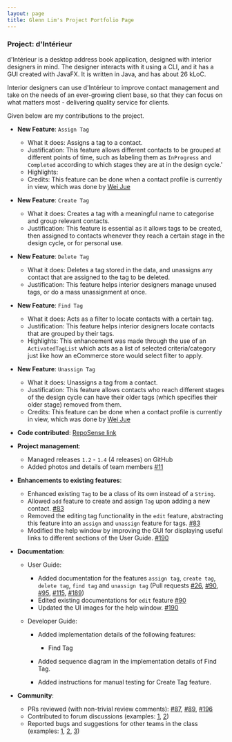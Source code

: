 ```yaml
---
layout: page
title: Glenn Lim's Project Portfolio Page
---
```


### Project: d'Intérieur

d'Intérieur is a desktop address book application, designed with interior designers in mind. The designer interacts with it using a CLI, and it has a GUI created with JavaFX. It is written in Java, and has about 26 kLoC.

Interior designers can use d'Intérieur to improve contact management and take on the needs of an ever-growing client base, so that they can focus on what matters most - delivering quality service for clients.

Given below are my contributions to the project.

* **New Feature**: `Assign Tag`
  * What it does: Assigns a tag to a contact.
  * Justification: This feature allows different contacts to be grouped at different points of time, such as labeling them as `InProgress` and `Completed` according to which stages they are at in the design cycle.'
  * Highlights:
  * Credits: This feature can be done when a contact profile is currently in view, which was done by [Wei Jue](weijuey.md)

* **New Feature**: `Create Tag`
  * What it does: Creates a tag with a meaningful name to categorise and group relevant contacts.
  * Justification: This feature is essential as it allows tags to be created, then assigned to contacts whenever they reach a certain stage in the design cycle, or for personal use.

* **New Feature**: `Delete Tag`
  * What it does: Deletes a tag stored in the data, and unassigns any contact that are assigned to the tag to be deleted.
  * Justification: This feature helps interior designers manage unused tags, or do a mass unassignment at once.
<div style="page-break-after: always;"></div>

* **New Feature**: `Find Tag`
  * What it does: Acts as a filter to locate contacts with a certain tag. 
  * Justification: This feature helps interior designers locate contacts that are grouped by their tags.
  * Highlights: This enhancement was made through the use of an `ActivatedTagList` which acts as a list of selected criteria/category just like how an eCommerce store would select filter to apply.

* **New Feature**: `Unassign Tag`
  * What it does: Unassigns a tag from a contact.
  * Justification: This feature allows contacts who reach different stages of the design cycle can have their older tags (which specifies their older stage) removed from them. 
  * Credits: This feature can be done when a contact profile is currently in view, which was done by [Wei Jue](weijuey.md)

* **Code contributed**: [RepoSense link](https://nus-cs2103-ay2122s2.github.io/tp-dashboard/?search=glennljw&breakdown=true)

* **Project management**:
  * Managed releases `1.2` - `1.4` (4 releases) on GitHub
  * Added photos and details of team members [\#11](https://github.com/AY2122S2-CS2103T-T12-2/tp/pull/11)

* **Enhancements to existing features**:
  * Enhanced existing `Tag` to be a class of its own instead of a `String`.
  * Allowed `add` feature to create and assign `Tag` upon adding a new contact. [\#83](https://github.com/AY2122S2-CS2103T-T12-2/tp/pull/83)
  * Removed the editing tag functionality in the `edit` feature, abstracting this feature into an `assign` and `unassign` feature for tags. [\#83](https://github.com/AY2122S2-CS2103T-T12-2/tp/pull/83)
  * Modified the help window by improving the GUI for displaying useful links to different sections of the User Guide. [\#190](https://github.com/AY2122S2-CS2103T-T12-2/tp/pull/190)

* **Documentation**:
  * User Guide:
    * Added documentation for the features `assign tag`, `create tag`, `delete tag`, `find tag` and `unassign tag` (Pull requests [\#26](https://github.com/AY2122S2-CS2103T-T12-2/tp/pull/26), [\#90](https://github.com/AY2122S2-CS2103T-T12-2/tp/pull/90), [\#95](https://github.com/AY2122S2-CS2103T-T12-2/tp/pull/95), [\#115](https://github.com/AY2122S2-CS2103T-T12-2/tp/pull/115), [\#189](https://github.com/AY2122S2-CS2103T-T12-2/tp/pull/189))
    * Edited existing documentations for `edit` feature [\#90](https://github.com/AY2122S2-CS2103T-T12-2/tp/pull/90)
    * Updated the UI images for the help window. [\#190](https://github.com/AY2122S2-CS2103T-T12-2/tp/pull/190)
    
  * Developer Guide:
    * Added implementation details of the following features:
      * Find Tag
      
    * Added sequence diagram in the implementation details of Find Tag.
    * Added instructions for manual testing for Create Tag feature.

* **Community**:
  * PRs reviewed (with non-trivial review comments): [\#87](https://github.com/AY2122S2-CS2103T-T12-2/tp/pull/87), [\#89](https://github.com/AY2122S2-CS2103T-T12-2/tp/pull/89), [\#196](https://github.com/AY2122S2-CS2103T-T12-2/tp/pull/196)
  * Contributed to forum discussions (examples: [1](https://github.com/nus-cs2103-AY2122S2/forum/issues/84#issuecomment-1028047189), [2](https://github.com/nus-cs2103-AY2122S2/forum/issues/84#issuecomment-1028530974))
  * Reported bugs and suggestions for other teams in the class (examples: [1](https://github.com/glennljw/ped/issues/4), [2](https://github.com/glennljw/ped/issues/3), [3](https://github.com/glennljw/ped/issues/2))


